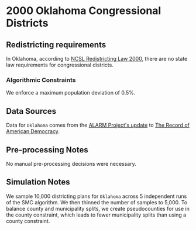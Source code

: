 # 2000 Oklahoma Congressional Districts

## Redistricting requirements
In Oklahoma, according to [NCSL Redistricting Law 2000](https://web.archive.org/web/20041216185957/https://www.senate.mn/departments/scr/redist/red2000/Tab5appx.htm), there are no state law requirements for congressional districts.

### Algorithmic Constraints
We enforce a maximum population deviation of 0.5%.

## Data Sources
Data for ``Oklahoma`` comes from the [ALARM Project's update](https://dataverse.harvard.edu/dataset.xhtml?persistentId=doi:10.7910/DVN/ZV5KF3) to [The Record of American Democracy](https://road.hmdc.harvard.edu/).

## Pre-processing Notes
No manual pre-processing decisions were necessary.

## Simulation Notes
We sample 10,000 districting plans for ``Oklahoma`` across 5 independent runs of the SMC algorithm.
We then thinned the number of samples to 5,000. 
To balance county and municipality splits, we create pseudocounties for use in the county constraint, which leads to fewer municipality splits than using a county constraint.

